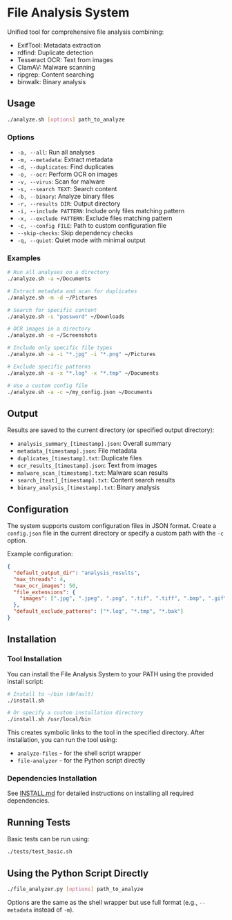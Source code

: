 # File Analysis System

Unified tool for comprehensive file analysis combining:

- ExifTool: Metadata extraction
- rdfind: Duplicate detection
- Tesseract OCR: Text from images
- ClamAV: Malware scanning
- ripgrep: Content searching
- binwalk: Binary analysis

## Usage

```bash
./analyze.sh [options] path_to_analyze
```

### Options

- `-a, --all`: Run all analyses
- `-m, --metadata`: Extract metadata
- `-d, --duplicates`: Find duplicates
- `-o, --ocr`: Perform OCR on images
- `-v, --virus`: Scan for malware
- `-s, --search TEXT`: Search content
- `-b, --binary`: Analyze binary files
- `-r, --results DIR`: Output directory
- `-i, --include PATTERN`: Include only files matching pattern
- `-x, --exclude PATTERN`: Exclude files matching pattern
- `-c, --config FILE`: Path to custom configuration file
- `--skip-checks`: Skip dependency checks
- `-q, --quiet`: Quiet mode with minimal output

### Examples

```bash
# Run all analyses on a directory
./analyze.sh -a ~/Documents

# Extract metadata and scan for duplicates
./analyze.sh -m -d ~/Pictures

# Search for specific content
./analyze.sh -s "password" ~/Downloads

# OCR images in a directory
./analyze.sh -o ~/Screenshots

# Include only specific file types
./analyze.sh -a -i "*.jpg" -i "*.png" ~/Pictures

# Exclude specific patterns
./analyze.sh -a -x "*.log" -x "*.tmp" ~/Documents

# Use a custom config file
./analyze.sh -a -c ~/my_config.json ~/Documents
```

## Output

Results are saved to the current directory (or specified output directory):

- `analysis_summary_[timestamp].json`: Overall summary
- `metadata_[timestamp].json`: File metadata
- `duplicates_[timestamp].txt`: Duplicate files
- `ocr_results_[timestamp].json`: Text from images
- `malware_scan_[timestamp].txt`: Malware scan results
- `search_[text]_[timestamp].txt`: Content search results
- `binary_analysis_[timestamp].txt`: Binary analysis

## Configuration

The system supports custom configuration files in JSON format. Create a `config.json` file in the current directory or specify a custom path with the `-c` option.

Example configuration:

```json
{
  "default_output_dir": "analysis_results",
  "max_threads": 4,
  "max_ocr_images": 50,
  "file_extensions": {
    "images": [".jpg", ".jpeg", ".png", ".tif", ".tiff", ".bmp", ".gif"]
  },
  "default_exclude_patterns": ["*.log", "*.tmp", "*.bak"]
}
```

## Installation

### Tool Installation

You can install the File Analysis System to your PATH using the provided install script:

```bash
# Install to ~/bin (default)
./install.sh

# Or specify a custom installation directory
./install.sh /usr/local/bin
```

This creates symbolic links to the tool in the specified directory. After installation, you can run the tool using:

- `analyze-files` - for the shell script wrapper
- `file-analyzer` - for the Python script directly

### Dependencies Installation

See [INSTALL.md](INSTALL.md) for detailed instructions on installing all required dependencies.

## Running Tests

Basic tests can be run using:

```bash
./tests/test_basic.sh
```

## Using the Python Script Directly

```bash
./file_analyzer.py [options] path_to_analyze
```

Options are the same as the shell wrapper but use full format (e.g., `--metadata` instead of `-m`).